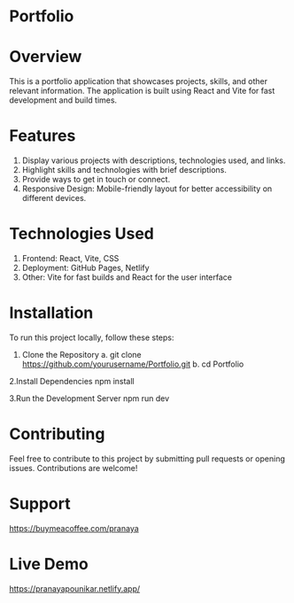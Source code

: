 # Portfolio

# Overview
This is a portfolio application that showcases projects, skills, and other relevant information. The application is built using React and Vite for fast development and build times.

# Features
1. Display various projects with descriptions, technologies used, and links.
2. Highlight skills and technologies with brief descriptions.
3. Provide ways to get in touch or connect.
4. Responsive Design: Mobile-friendly layout for better accessibility on different devices.

# Technologies Used
1. Frontend: React, Vite, CSS
2. Deployment: GitHub Pages, Netlify
3. Other: Vite for fast builds and React for the user interface

# Installation
To run this project locally, follow these steps:

1. Clone the Repository
a. git clone https://github.com/yourusername/Portfolio.git
b. cd Portfolio

2.Install Dependencies
npm install 

3.Run the Development Server
npm run dev

# Contributing
Feel free to contribute to this project by submitting pull requests or opening issues. Contributions are welcome!

# Support
https://buymeacoffee.com/pranaya

# Live Demo
https://pranayapounikar.netlify.app/
